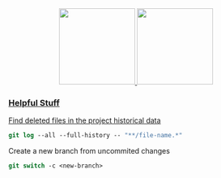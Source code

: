<div align="center">
  <a href="https://github.com/menezesphill">
  <img height="150em" src="https://github-readme-stats.vercel.app/api?username=menezesphill&show_icons=true&theme=dracula"/>
  <img height="150em" src="https://github-readme-stats.vercel.app/api/top-langs/?username=menezesphill&layout=compact&langs_count=7&theme=dracula"/>
</div>

  
  ### Helpful Stuff
  
  Find deleted files in the project historical data
  
  ```csh
  git log --all --full-history -- "**/file-name.*"
  ```

  Create a new branch from uncommited changes
  
  ```csh
  git switch -c <new-branch>
  ```
